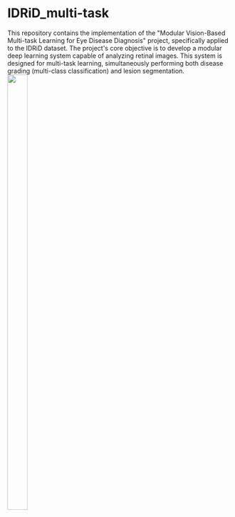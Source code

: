 # IDRiD_multi-task
This repository contains the implementation of the "Modular Vision-Based Multi-task Learning for Eye Disease Diagnosis" project, specifically applied to the IDRiD dataset. The project's core objective is to develop a modular deep learning system capable of analyzing retinal images. This system is designed for multi-task learning, simultaneously performing both disease grading (multi-class classification) and lesion segmentation.
<img src="https://github.com/user-attachments/assets/2e6e68e9-672e-48f3-8a10-84887aed44f2" width=30% height=50%>
